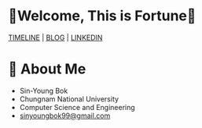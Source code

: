 # 💙Welcome, This is Fortune💙

[TIMELINE](https://sinyoung3016.github.io/fortune/) | [BLOG](https://sinyoung3016.tistory.com/) | [LINKEDIN](https://www.linkedin.com/in/sin-young-bok-875bba190/)

# 🤞 About Me
- Sin-Young Bok
- Chungnam National University
- Computer Science and Engineering
- sinyoungbok99@gmail.com
